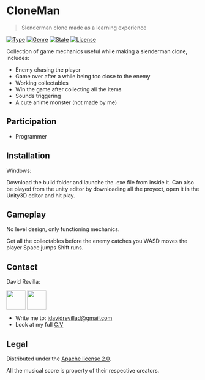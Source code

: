 # CloneMan
> Slenderman clone made as a learning experience

[![Type](https://img.shields.io/badge/Type-Videogame-945C1D.svg)](https://github.com/ZLTM/Taki)
[![Genre](https://img.shields.io/badge/Genre-Horror-DDA76A.svg)](https://packagist.org/packages/phpunit/phpunit)
[![State](https://img.shields.io/badge/State-In%20progress-2C834F.svg)](https://packagist.org/packages/phpunit/phpunit)
[![License](https://img.shields.io/badge/License-Apache%202--0-343E7D.svg)](https://packagist.org/packages/phpunit/phpunit)

Collection of game mechanics useful while making a slenderman clone, includes:

* Enemy chasing the player
* Game over after a while being too close to the enemy
* Working collectables
* Win the game after collecting all the items
* Sounds triggering
* A cute anime monster (not made by me)

## Participation

* Programmer

## Installation

Windows:

Download the build folder and launche the .exe file from inside it.
Can also be played from the unity editor by downloading all the proyect, open it in the Unity3D editor and hit play.

## Gameplay

No level design, only functioning mechanics.

Get all the collectables before the enemy catches you
WASD moves the player
Space jumps
Shift runs.

## Contact

David Revilla:

<a href="https://twitter.com/ZLTM_david" target="_blank">
  <img width="50" height="50" border="0" align="center"  src="https://i.imgur.com/rDHKFDM.jpg"></a>
<a href="https://www.linkedin.com/in/zolutr/" target="_blank">
  <img width="50" height="50" border="0" align="center"  src="https://i.imgur.com/GkwbFEf.png"></a>

* Write me to: jdavidrevillad@gmail.com
* Look at my full [C.V](https://drive.google.com/drive/folders/0B9XODKe51qg8aFFXRE9aNE15QWc?usp=sharing)


## Legal

Distributed under the [Apache license 2.0](https://choosealicense.com/licenses/apache-2.0/). 

All the musical score is property of their respective creators.
